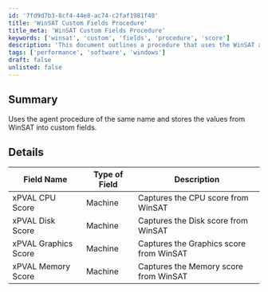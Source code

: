 ```yaml
---
id: '7fd9d7b3-8cf4-44e8-ac74-c2faf1981f40'
title: 'WinSAT Custom Fields Procedure'
title_meta: 'WinSAT Custom Fields Procedure'
keywords: ['winsat', 'custom', 'fields', 'procedure', 'score']
description: 'This document outlines a procedure that uses the WinSAT agent to capture and store various performance scores into custom fields. The scores include CPU, Disk, Graphics, and Memory, providing valuable insights into machine performance.'
tags: ['performance', 'software', 'windows']
draft: false
unlisted: false
---
```

## Summary

Uses the agent procedure of the same name and stores the values from WinSAT into custom fields.

## Details

| Field Name              | Type of Field | Description                             |
|-------------------------|----------------|-----------------------------------------|
| xPVAL CPU Score         | Machine        | Captures the CPU score from WinSAT      |
| xPVAL Disk Score        | Machine        | Captures the Disk score from WinSAT     |
| xPVAL Graphics Score     | Machine        | Captures the Graphics score from WinSAT  |
| xPVAL Memory Score      | Machine        | Captures the Memory score from WinSAT    |











